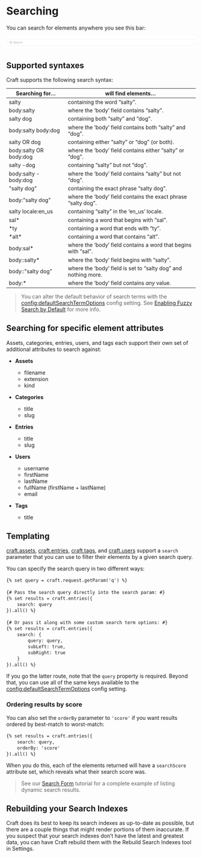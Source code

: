 # Searching

You can search for elements anywhere you see this bar:

![Search Bar](./images/searching-search-bar.png)

## Supported syntaxes

Craft supports the following search syntax:

<table>
    <thead>
        <tr>
            <th>Searching for…</th>
            <th>will find elements…</th>
        </tr>
    </thead>
    <tbody>
        <tr>
            <td>salty</td>
            <td>containing the word “salty”.</td>
        </tr>
        <tr>
            <td>body:salty</td>
            <td>where the ‘body’ field contains “salty”.</td>
        </tr>
        <tr>
            <td>salty dog</td>
            <td>containing both “salty” and “dog”.</td>
        </tr>
        <tr>
            <td>body:salty body:dog</td>
            <td>where the ‘body’ field contains both “salty” and “dog”.</td>
        </tr>
        <tr>
            <td>salty OR dog</td>
            <td>containing either “salty” or “dog” (or both).</td>
        </tr>
        <tr>
            <td>body:salty OR body:dog</td>
            <td>where the ‘body’ field contains either “salty” or “dog”.</td>
        </tr>
        <tr>
            <td>salty -dog</td>
            <td>containing “salty” but not “dog”.</td>
        </tr>
        <tr>
            <td>body:salty -body:dog</td>
            <td>where the ‘body’ field contains “salty” but not “dog”.</td>
        </tr>
        <tr>
            <td>"salty dog"</td>
            <td>containing the exact phrase “salty dog”.</td>
        </tr>
        <tr>
            <td>body:"salty dog"</td>
            <td>where the ‘body’ field contains the exact phrase “salty dog”.</td>
        </tr>
        <tr>
            <td>salty locale:en_us</td>
            <td>containing “salty” in the ‘en_us’ locale.</td>
        </tr>
        <tr>
            <td>sal*</td>
            <td>containing a word that begins with “sal”.</td>
        </tr>
        <tr>
            <td>*ty</td>
            <td>containing a word that ends with “ty”.</td>
        </tr>
        <tr>
            <td>*alt*</td>
            <td>containing a word that contains “alt”.</td>
        </tr>
        <tr>
            <td>body:sal*</td>
            <td>where the ‘body’ field contains a word that begins with “sal”.</td>
        </tr>
        <tr>
            <td>body::salty*</td>
            <td>where the ‘body’ field begins with “salty”.</td>
        </tr>
        <tr>
            <td>body::"salty dog"</td>
            <td>where the ‘body’ field is set to “salty dog” and nothing more.</td>
        </tr>
        <tr>
            <td>body:*</td>
            <td>where the ‘body’ field contains <em>any</em> value.</td>
        </tr>
    </tbody>
</table>

> You can alter the default behavior of search terms with the <config:defaultSearchTermOptions> config setting. See [Enabling Fuzzy Search by Default](https://craftcms.com/support/enabling-fuzzy-search-by-default) for more info.

## Searching for specific element attributes

Assets, categories, entries, users, and tags each support their own set of additional attributes to search against:

* **Assets**

  * filename
  * extension
  * kind

* **Categories**

  * title
  * slug

* **Entries**

  * title
  * slug

* **Users**

  * username
  * firstName
  * lastName
  * fullName (firstName + lastName)
  * email

* **Tags**

  * title


## Templating

[craft.assets](https://craftcms.com/docs/templating/craft.assets), [craft.entries](https://craftcms.com/docs/templating/craft.entries), [craft.tags](https://craftcms.com/docs/templating/craft.tags), and [craft.users](https://craftcms.com/docs/templating/craft.users) support a `search` parameter that you can use to filter their elements by a given search query.

You can specify the search query in two different ways:

```twig
{% set query = craft.request.getParam('q') %}

{# Pass the search query directly into the search param: #}
{% set results = craft.entries({
    search: query
}).all() %}

{# Or pass it along with some custom search term options: #}
{% set results = craft.entries({
    search: {
        query: query,
        subLeft: true,
        subRight: true                
    }
}).all() %}
```

If you go the latter route, note that the `query` property is required. Beyond that, you can use all of the same keys available to the <config:defaultSearchTermOptions> config setting.

### Ordering results by score

You can also set the `orderBy` parameter to `'score'` if you want results ordered by best-match to worst-match:

```twig
{% set results = craft.entries({
    search: query,
    orderBy: 'score'
}).all() %}
```

When you do this, each of the elements returned will have a `searchScore` attribute set, which reveals what their search score was.

> See our [Search Form](templating/examples/search-form.md) tutorial for a complete example of listing dynamic search results.

## Rebuilding your Search Indexes

Craft does its best to keep its search indexes as up-to-date as possible, but there are a couple things that might render portions of them inaccurate. If you suspect that your search indexes don’t have the latest and greatest data, you can have Craft rebuild them with the Rebuild Search Indexes tool in Settings.

